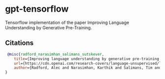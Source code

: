 # gpt-tensorflow
Tensorflow implementation of the paper Improving Language Understanding by Generative Pre-Training.

## Citations

```bibtex
 @misc{radford_narasimhan_salimans_sutskever, 
    title={Improving language understanding by generative pre-training - openai}, 
    url={https://cdn.openai.com/research-covers/language-unsupervised/language_understanding_paper.pdf}, 
    author={Radford, Alec and Narasimhan, Karthik and Salimans, Tim and Sutskever, Ilya}
} 
```
